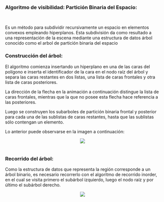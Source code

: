 ### **Algoritmo de visibilidad: Partición Binaria del Espacio:**

<br/>

Es un método para subdividir recursivamente un espacio en elementos convexos
empleando hiperplanos. Esta subdivisión da como resultado a una
representación de la escena mediante una estructura de datos árbol
conocido como el arbol de partición binaria del espacio

### **Construcción del árbol:**

El algoritmo comienza insertando un hiperplano en una de las caras
del polígono e inserta el identificador de la cara en el nodo raíz
del árbol y separa las caras restantes en dos listas, una lista de
caras frontales y otra lista de caras posteriores.

La dirección de la flecha en la animación a continuación distingue
la lista de caras frontales, mientras que la que no posee esta
flecha hace referencia a las posteriores.

Luego se construyen los subarboles de partición binaria frontal
y posterior para cada una de las sublistas de caras restantes, hasta
que las sublistas sólo contengan un elemento.

Lo anterior puede observarse en la imagen a continuación:

<div align="center">
  <img src="../BSP3.gif">
</div>

<br/>

### **Recorrido del árbol:**

Como la estructura de datos que representa la región corresponde
a un árbol binario, es necesario recorrerlo con el algoritmo de
recorrido inorder, en el cual se visita primero el subárbol izquierdo,
luego el nodo raíz y por último el subárbol derecho.

<div align="center">
  <img src="../INORDER.gif">
</div>

